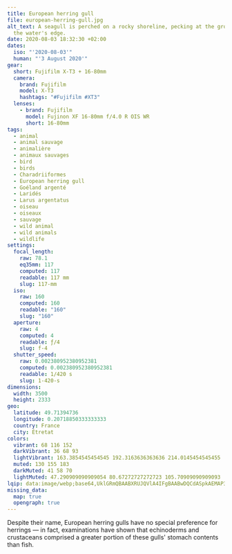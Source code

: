 ```yaml
---
title: European herring gull
file: european-herring-gull.jpg
alt_text: A seagull is perched on a rocky shoreline, pecking at the ground near
  the water's edge.
date: 2020-08-03 18:32:30 +02:00
dates:
  iso: "'2020-08-03'"
  human: "'3 August 2020'"
gear:
  short: Fujifilm X-T3 + 16-80mm
  camera:
    brand: Fujifilm
    model: X-T3
    hashtags: "#Fujifilm #XT3"
  lenses:
    - brand: Fujifilm
      model: Fujinon XF 16-80mm f/4.0 R OIS WR
      short: 16-80mm
tags:
  - animal
  - animal sauvage
  - animalière
  - animaux sauvages
  - bird
  - birds
  - Charadriiformes
  - European herring gull
  - Goéland argenté
  - Laridés
  - Larus argentatus
  - oiseau
  - oiseaux
  - sauvage
  - wild animal
  - wild animals
  - wildlife
settings:
  focal_length:
    raw: 78.1
    eq35mm: 117
    computed: 117
    readable: 117 mm
    slug: 117-mm
  iso:
    raw: 160
    computed: 160
    readable: "160"
    slug: "160"
  aperture:
    raw: 4
    computed: 4
    readable: ƒ/4
    slug: f-4
  shutter_speed:
    raw: 0.002380952380952381
    computed: 0.002380952380952381
    readable: 1/420 s
    slug: 1-420-s
dimensions:
  width: 3500
  height: 2333
geo:
  latitude: 49.71394736
  longitude: 0.20718850333333333
  country: France
  city: Étretat
colors:
  vibrant: 68 116 152
  darkVibrant: 36 68 93
  lightVibrant: 163.3854545454545 192.3163636363636 214.0145454545455
  muted: 130 155 183
  darkMuted: 41 58 70
  lightMuted: 47.290909090909054 80.67272727272723 105.70909090909093
lqip: data:image/webp;base64,UklGRmQBAABXRUJQVlA4IFgBAABwDQCdASpkAEMAP3GoyVu0rLKrrrMLWpAuCWMAznksF/XrjhU+YKAcbKAmBJDSW8RRonhiIIYJXUOVO9r7209AVuiUlra8r0Dn0YfHZsHuI/TFJl+vGL+/xrVqG9DIM0jeD2+HiLMT94//BLXhl4Y885c1AAD+Rgu5LIfBBiYaszMUsmjJzc3HAXHIh+/rsBc2CWZhNK3QVt+bWJPtpautNgluP0t3YDvxmyCl1DEEXLoEd3mI0E7QNfL6a3JyHE2DfU47pd2dHSlBcItzCxfT9cUGCTUnJ6JtHZ59dAB5SZ18BllCPI42WiY9YzFdW+6Zbz8uIYYlRzStHyXOPgJw9fBeotxrEFTSyCG/xLF/e+PGAkBaOyjAcUjyjEDigHNxlXqmbweSV3m4V5W8pK9j9IGaOiHTquFmbljUVbgGl8Q+cVtZ+nmZuYDWP/c8xB6OXxCC8wAAAA==
missing_data:
  map: true
  opengraph: true
---
```


Despite their name, European herring gulls have no special preference for herrings — in fact, examinations have shown that echinoderms and crustaceans comprised a greater portion of these gulls' stomach contents than fish.
